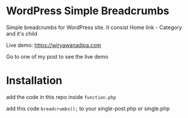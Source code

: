 # WordPress Simple Breadcrumbs
Simple breadcrumbs for WordPress site. It consist Home link - Category and it's child

Live demo: https://wiryawanadipa.com

Go to one of my post to see the live demo

# Installation
add the code in this repo inside `function.php`

add this code `breadcrumbs();` to your single-post.php or single.php
